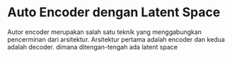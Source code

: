 # Auto Encoder dengan Latent Space

Autor encoder merupakan salah satu teknik yang menggabungkan pencerminan dari arsitektur. Arsitektur pertama adalah encoder dan kedua adalah decoder. dimana ditengan-tengah ada latent space